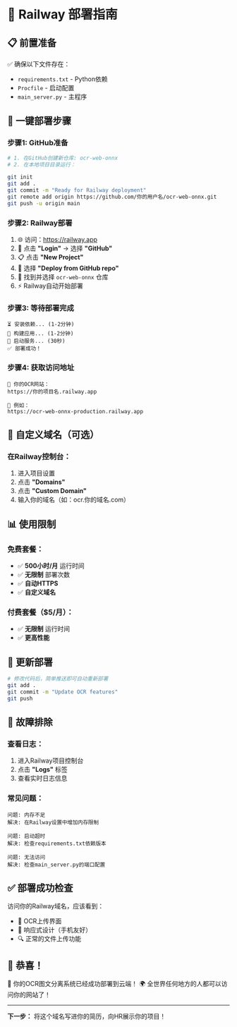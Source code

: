 # 🚀 Railway 部署指南

## 📋 前置准备

✅ 确保以下文件存在：
- `requirements.txt` - Python依赖
- `Procfile` - 启动配置
- `main_server.py` - 主程序

## 🔧 一键部署步骤

### 步骤1: GitHub准备
```bash
# 1. 在GitHub创建新仓库: ocr-web-onnx
# 2. 在本地项目目录运行：

git init
git add .
git commit -m "Ready for Railway deployment"
git remote add origin https://github.com/你的用户名/ocr-web-onnx.git
git push -u origin main
```

### 步骤2: Railway部署
1. 🌐 访问：https://railway.app
2. 🔑 点击 **"Login"** → 选择 **"GitHub"**
3. 📋 点击 **"New Project"**
4. 📁 选择 **"Deploy from GitHub repo"**
5. 🎯 找到并选择 `ocr-web-onnx` 仓库
6. ⚡ Railway自动开始部署

### 步骤3: 等待部署完成
```
⏳ 安装依赖... (1-2分钟)
🔧 构建应用... (1-2分钟)
🚀 启动服务... (30秒)
✅ 部署成功！
```

### 步骤4: 获取访问地址
```
🎉 你的OCR网站：
https://你的项目名.railway.app

🔗 例如：
https://ocr-web-onnx-production.railway.app
```

## 🎨 自定义域名（可选）

### 在Railway控制台：
1. 进入项目设置
2. 点击 **"Domains"**
3. 点击 **"Custom Domain"**
4. 输入你的域名（如：ocr.你的域名.com）

## 📊 使用限制

### 免费套餐：
- ✅ **500小时/月** 运行时间
- ✅ **无限制** 部署次数
- ✅ **自动HTTPS** 
- ✅ **自定义域名**

### 付费套餐（$5/月）：
- ✅ **无限制** 运行时间
- ✅ **更高性能**

## 🔄 更新部署

```bash
# 修改代码后，简单推送即可自动重新部署
git add .
git commit -m "Update OCR features"
git push
```

## 🐛 故障排除

### 查看日志：
1. 进入Railway项目控制台
2. 点击 **"Logs"** 标签
3. 查看实时日志信息

### 常见问题：
```
问题: 内存不足
解决: 在Railway设置中增加内存限制

问题: 启动超时
解决: 检查requirements.txt依赖版本

问题: 无法访问
解决: 检查main_server.py的端口配置
```

## ✅ 部署成功检查

访问你的Railway域名，应该看到：
- 🎨 OCR上传界面
- 📱 响应式设计（手机友好）
- 🔍 正常的文件上传功能

## 🌟 恭喜！

🎉 你的OCR图文分离系统已经成功部署到云端！
🌍 全世界任何地方的人都可以访问你的网站了！

---

**下一步：** 将这个域名写进你的简历，向HR展示你的项目！ 